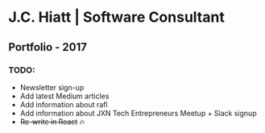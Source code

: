 # J.C. Hiatt | Software Consultant
## Portfolio - 2017

### TODO:
* Newsletter sign-up
* Add latest Medium articles
* Add information about rafl
* Add information about JXN Tech Entrepreneurs Meetup + Slack signup
* ~~Re-write in React~~ :fire: